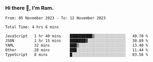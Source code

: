 ### Hi there 👋, I'm Ram.

<!--START_SECTION:waka-->

```txt
From: 05 November 2023 - To: 12 November 2023

Total Time: 4 hrs 6 mins

JavaScript   1 hr 40 mins    ██████████▒░░░░░░░░░░░░░░   40.70 %
JSON         1 hr 15 mins    ███████▓░░░░░░░░░░░░░░░░░   30.89 %
YAML         32 mins         ███▒░░░░░░░░░░░░░░░░░░░░░   13.40 %
Other        28 mins         ███░░░░░░░░░░░░░░░░░░░░░░   11.44 %
TypeScript   8 mins          █░░░░░░░░░░░░░░░░░░░░░░░░   03.56 %
```

<!--END_SECTION:waka-->
